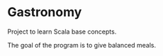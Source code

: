 # Gastronomy

Project to learn Scala base concepts.

The goal of the program is to give balanced meals.
